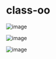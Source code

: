 # class-oo
![image](https://github.com/mano3queijos/class-oo/assets/101946589/75403cff-1cc7-4efc-ad93-51f72807e59c)

![image](https://github.com/mano3queijos/class-oo/assets/101946589/57bb38d7-ec84-4da9-a3fa-60dff6c02c97)

![image](https://github.com/mano3queijos/class-oo/assets/101946589/236e4033-ba16-4692-b4b1-b15ee5203de6)
